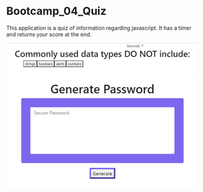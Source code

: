 # Bootcamp_04_Quiz

This application is a quiz of information regarding javascript. It has a timer and returns your score at the end. 

![Image of PW](Assets/question.PNG)
![Image of PW](https://github.com/atollett/Bootcamp_03_Password/blob/658ce4329482e7fb28cb5c3bb003fdbbc23fccd3/Assets/PW.PNG)
